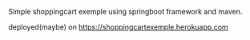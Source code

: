 Simple shoppingcart exemple using springboot framework and maven. 

deployed(maybe) on https://shoppingcartexemple.herokuapp.com
